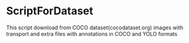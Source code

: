 # ScriptForDataset
This script download from COCO dataset(cocodataset.org) images with transport and extra files with annotations in COCO and YOLO formats
